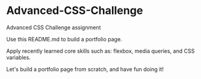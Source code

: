 # Advanced-CSS-Challenge
Advanced CSS Challenge assignment

Use this README.md to build a portfolio page.

Apply recently learned core skills such as: flexbox, media queries, and CSS variables.

Let's build a portfolio page from scratch, and have fun doing it!
